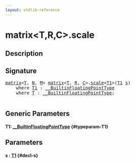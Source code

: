 ```yaml
---
layout: stdlib-reference
---
```


# matrix\<T,R,C\>\.scale

## Description





## Signature 

<pre>
<a href="/stdlib-reference/types/matrix/index" class="code_type">matrix</a>&lt;<a href="/stdlib-reference/types/matrix/t-0" class="code_type">T</a>, <a href="/stdlib-reference/types/matrix/index#decl-N" class="code_var">N</a>, <a href="/stdlib-reference/types/matrix/index#decl-M" class="code_var">M</a>&gt; <a href="/stdlib-reference/types/matrix/index" class="code_type">matrix</a>&lt;<a href="/stdlib-reference/types/matrix/t-0" class="code_type">T</a>, <a href="/stdlib-reference/types/matrix/index#decl-R" class="code_var">R</a>, <a href="/stdlib-reference/types/matrix/index#decl-C" class="code_var">C</a>&gt;.<a href="/stdlib-reference/types/matrix/scale">scale</a>&lt;<a href="/stdlib-reference/types/matrix/scale#typeparam-T1" class="code_type">T1</a>&gt;(<a href="/stdlib-reference/types/matrix/scale#typeparam-T1" class="code_type">T1</a> <a href="/stdlib-reference/types/matrix/scale#decl-s" class="code_param">s</a>)
    <span class='code_keyword'>where</span> <a href="/stdlib-reference/types/matrix/scale#typeparam-T1" class="code_type">T1</a> : <a href="/stdlib-reference/interfaces/builtinfloatingpointtype-0129hm/index" class="code_type">__BuiltinFloatingPointType</a>
    <span class='code_keyword'>where</span> <a href="/stdlib-reference/types/matrix/t-0" class="code_type">T</a> : <a href="/stdlib-reference/interfaces/builtinfloatingpointtype-0129hm/index" class="code_type">__BuiltinFloatingPointType</a>;

</pre>

## Generic Parameters

#### T1: [\_\_BuiltinFloatingPointType](/stdlib-reference/interfaces/builtinfloatingpointtype-0129hm/index) {#typeparam-T1}

## Parameters

#### s  : [T1](/stdlib-reference/types/matrix/scale#typeparam-T1) {#decl-s}

